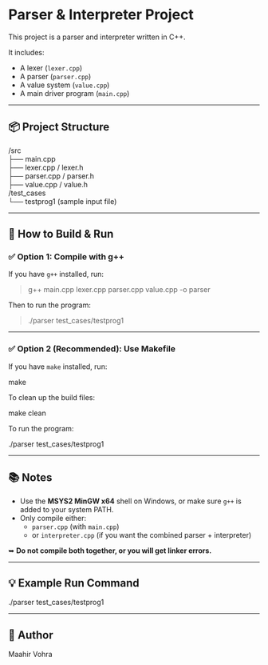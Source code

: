 ﻿# Parser & Interpreter Project

This project is a parser and interpreter written in C++.

It includes:
- A lexer (`lexer.cpp`)
- A parser (`parser.cpp`)
- A value system (`value.cpp`)
- A main driver program (`main.cpp`)

---

## 📦 Project Structure

/src  
├── main.cpp  
├── lexer.cpp / lexer.h  
├── parser.cpp / parser.h  
├── value.cpp / value.h  
/test_cases  
└── testprog1  (sample input file)

---

## 🚀 How to Build & Run

### ✅ Option 1: Compile with g++

If you have `g++` installed, run:

> g++ main.cpp lexer.cpp parser.cpp value.cpp -o parser

Then to run the program:

> ./parser test_cases/testprog1

---

### ✅ Option 2 (Recommended): Use Makefile

If you have `make` installed, run:

make

To clean up the build files:

make clean

To run the program:

./parser test_cases/testprog1

---

## 📚 Notes

- Use the **MSYS2 MinGW x64** shell on Windows, or make sure `g++` is added to your system PATH.
- Only compile either:
  - `parser.cpp` (with `main.cpp`)
  - or `interpreter.cpp` (if you want the combined parser + interpreter)

➥ **Do not compile both together, or you will get linker errors.**

---

## 💡 Example Run Command

./parser test_cases/testprog1

---

## 👥 Author

Maahir Vohra
